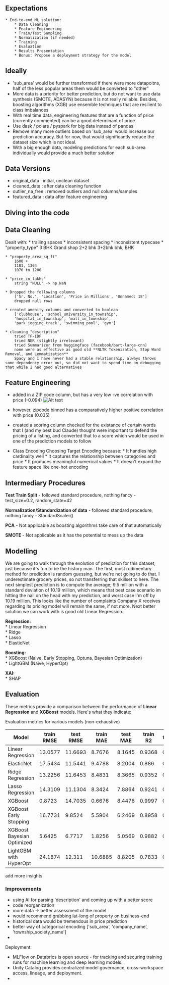 
## Expectations

    * End-to-end ML solution:
        * Data Cleaning
        * Feature Engineering
        * Train/Test Sampling
        * Normalization (if needed)
        * Training
        * Evaluation
        * Results Presentation
        * Bonus: Propose a deployment strategy for the model
        

## Ideally
 - 'sub_area' would be further transformed if there were more datapoitns, half of the less popular areas them would be converted to "other"
 - More data is a priority for better prediction, but do not want to use data synthesis (SMOTE, ADASYN) because it is not really reliable. Besides, boosting algorithms (XGB) use ensemble techniques that are resilient to class imbalances
 - With real time data, engineering features that are a function of price (currently commented) can be a good determinant of price
 - Use dask / polars / pyspark for big data instead of pandas
 - Remove many more outliers based on 'sub_area' would increase our prediction accuracy. But for now, that would significantly reduce the dataset size which is not ideal.
 - With a big enough data, modeling predictions for each sub-area individually would provide a much better solution



## Data Versions
 - original_data : initial, unclean dataset
 - cleaned_data : after data cleaning function
 - outlier_na_free : removed outliers and null columns/samples
 - featured_data : data after feature engineering



## Diving into the code
## Data Cleaning

Dealt with:
    * trailing spaces
    * inconsistent spacing
    * inconsistent typecase
    * "property_type"
        3 BHK Grand
        shop
        2+2 bhk
        3+2bhk 
        bhk, BHK
 
    * "property_area_sq_ft"
        1600 +
        1181, 1364
        1070 to 1200

    * "price_in_lakhs"
        string "NULL" -> np.NaN

    * Dropped the following columns
        ['Sr. No.', 'Location', 'Price in Millions', 'Unnamed: 18']
        dropped null rows

    * created amenity columns and converted to boolean
        ['clubhouse', 'school_university_in_township',
        'hospital_in_township', 'mall_in_township',
        'park_jogging_track', 'swimming_pool', 'gym']

    * cleaning "description"
        tried TF-IDF
        tried NER (slightly irrelevant)
        tried Summarizer from huggingface (facebook/bart-large-cnn)
        none were as effective as good old **NLTK Tokenization, Stop Word Removal, and Lemmatization**
        Spacy and I have never had a stable relationship, always throws some dependency error out, so did not want to spend time on debugging that while I had good alternatives




## Feature Engineering

- added in a ZIP code column, but has a very low -ve correlation with price (-0.094)
    ![Alt text](image.png)

- however, zipcode binned has a comparatively higher positive correlation with price (0.035)

- created a scoring column
    checked for the existance of certain words that I (and my best bud Claude) thought were important to defend the pricing of a listing, and converted that to a score which would be used in one of the prediction models to follow

- Class Encoding
    Choosing Target Encoding because:
        * It handles high cardinality well
        * It captures the relationship between categories and price
        * It produces meaningful numerical values
        * It doesn't expand the feature space like one-hot encoding

## Intermediary Procedures
  **Test Train Split**
    - followed standard procedure, nothing fancy
    - test_size=0.2, random_state=42
  
  **Normalization/Standardization of data**
    - followed standard procedure, nothing fancy
    - StandardScaler()

  **PCA**
    - Not applicable as boosting algorithms take care of that automatically

  **SMOTE**
    - Not applicable as it has the potential to mess up the data




## Modelling

We are going to walk through the evolution of prediction for this dataset, just because it's fun to be the history man. The first, most rudimentary method for prediction is random guessing, but we're not going to do that. I underestimate grocery prices, so not transferring that skillset to here. The next simplest prediction is to compute the average; 9.5 million with a standard deviation of 10.19 million, which means that best case scenario im hitting the nail on the head with my prediction, and worst case I'm off by 10.19 million. This looks like the number of complaints Company X receives regarding its pricing model will remain the same, if not more. Next better solution we can work with is good old Linear Regression.

  **Regression:**  
    * Linear Regression  
    * Ridge  
    * Lasso  
    * ElasticNet  

  **Boosting:**  
    * XGBoost (Naive, Early Stopping, Optuna, Bayesian Optimization)  
    * LightGBM (Naive, HyperOpt)  

  **XAI:**  
    * SHAP  




## Evaluation

These metrics provide a comparison between the performance of **Linear Regression** and **XGBoost** models. Here's what they indicate:

Evaluation metrics for various models (non-exhaustive)

Model | train RMSE | test RMSE | train MAE | test MAE | train R2 | test R2
--- | --- | --- | --- |--- |--- |---
Linear Regression | 13.0577 | 11.6693 | 8.7676 | 8.1645 | 0.9368 | 0.9284
ElasticNet | 17.5434 | 11.5441 | 9.4788 | 8.2004 | 0.886 | 0.93
Ridge Regression | 13.2256 | 11.6453 | 8.4831 | 8.3665 | 0.9352 | 0.9287
Lasso Regression | 14.3109 | 11.1304 | 8.3424 | 7.8864 | 0.9241 | 0.9349
XGBoost | 0.8723 | 14.7035 | 0.6676 | 8.4476 | 0.9997 | 0.8864
XGBoost Early Stopping | 16.7731 | 9.8524 | 5.5904 | 6.2469 | 0.8958 | 0.949
XGBoost Bayesian Optimized | 5.6425 | 6.7717 | 1.8256 | 5.0569 | 0.9882 | 0.9759
LightGBM with HyperOpt | 24.1874 | 12.311 | 10.6885 | 8.8205 | 0.7833 | 0.9204

add more insights


### Improvements

- using AI for parsing 'description' and coming up with a better score
- code reorganization
- more data -> better assessment of the model
- would recommend grabbing lat-long of property on business-end
- historical data would be tremendous in price prediction
- better way of categorical encoding ['sub_area', 'company_name', 'township_society_name']
- 



Deployment:
- MLFlow on Databrics is open source - for tracking and securing training runs for machine learning and deep learning models.
- Unity Catalog provides centralized model governance, cross-workspace access, lineage, and deployment.
- 
